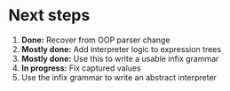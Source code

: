 # Next steps
1. **Done:** Recover from OOP parser change
2. **Mostly done:** Add interpreter logic to expression trees
3. **Mostly done:** Use this to write a usable infix grammar
4. **In progress:** Fix captured values
5. Use the infix grammar to write an abstract interpreter
